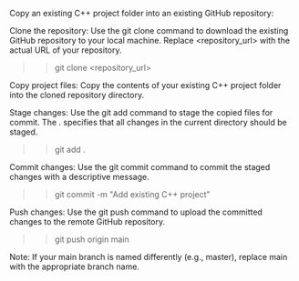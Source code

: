 Copy an existing C++ project folder into an existing GitHub repository:

Clone the repository: Use the git clone command to download the existing GitHub repository to your local machine. Replace <repository_url> with the actual URL of your repository.
>> git clone <repository_url>

Copy project files: Copy the contents of your existing C++ project folder into the cloned repository directory.

Stage changes: Use the git add command to stage the copied files for commit. The . specifies that all changes in the current directory should be staged.
>> git add .

Commit changes: Use the git commit command to commit the staged changes with a descriptive message.
>> git commit -m "Add existing C++ project"

Push changes: Use the git push command to upload the committed changes to the remote GitHub repository. 
>> git push origin main

Note: If your main branch is named differently (e.g., master), replace main with the appropriate branch name.
